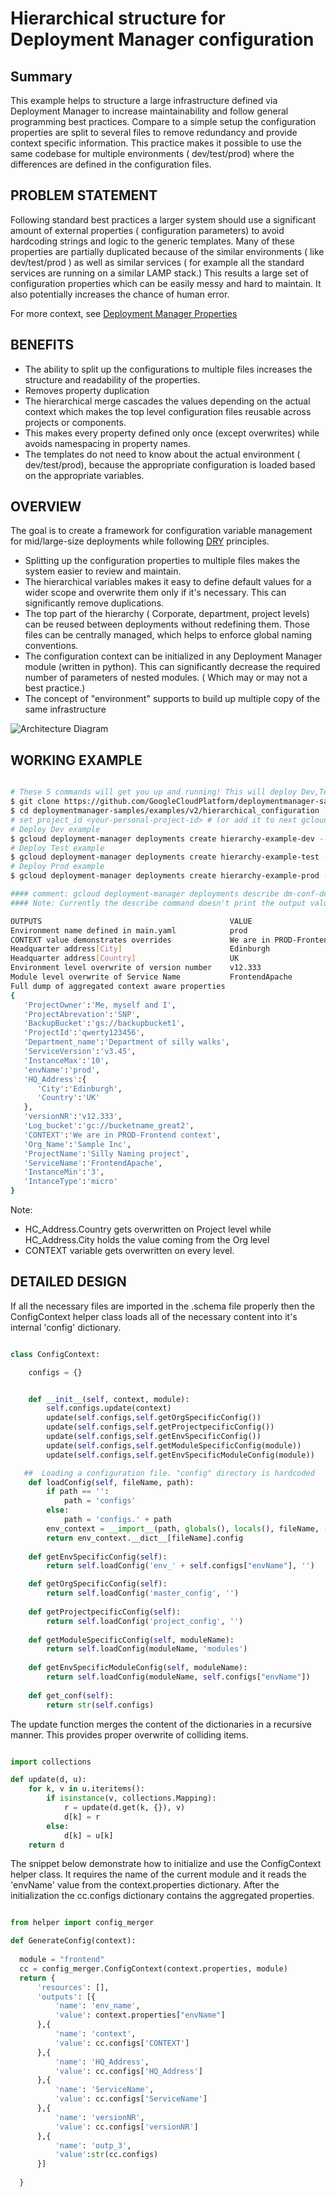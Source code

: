 # Hierarchical structure for Deployment Manager configuration

## Summary

This example helps to structure a large infrastructure defined via Deployment Manager to increase maintainability and follow general programming best practices.
Compare to a simple setup the configuration properties are split to several files to remove redundancy and provide context specific information.
This practice makes it possible to use the same codebase for multiple environments ( dev/test/prod) where the differences are defined in the configuration files. 

## PROBLEM STATEMENT
Following standard best practices a larger system should use a significant amount of external properties ( configuration parameters) to avoid hardcoding strings and logic to the generic templates.  Many of these properties are partially duplicated because of the similar environments ( like dev/test/prod ) as well as similar services ( for example all the standard services are running on a similar LAMP stack.)
This results a large set of configuration properties which can be easily messy and hard to maintain. It also potentially increases the chance of human error.

For more context, see 
[Deployment Manager Properties](https://cloud.google.com/deployment-manager/docs/configuration/templates/define-template-properties) 

## BENEFITS

* The ability to split up the configurations to multiple files increases the structure and readability of the properties.
 * Removes property duplication
* The hierarchical merge cascades the values depending on the actual context which makes the top level configuration files reusable across projects or components.
* This makes every property defined only once (except overwrites) while avoids namespacing in property names. 
 * The templates do not need to know about the actual environment ( dev/test/prod), because the appropriate configuration is loaded based on the appropriate variables. 

## OVERVIEW
The goal is to create a framework for configuration variable management for mid/large-size deployments while following [DRY](https://en.wikipedia.org/wiki/Don%27t_repeat_yourself) principles.

* Splitting up the configuration properties to multiple files makes the system easier to review and maintain.
* The hierarchical variables makes it easy to define default values for a wider scope and overwrite them only if it's necessary. This can significantly remove duplications.
* The top part of the hierarchy ( Corporate, department, project levels) can be reused between deployments without redefining them. Those files can be centrally managed, which helps to enforce global naming conventions.
* The configuration context can be initialized in any Deployment Manager module (written in python). This can significantly decrease the required number of parameters of nested modules. ( Which may or may not a best practice.)
* The concept of "environment" supports to build up multiple copy of the same infrastructure 

![Architecture Diagram](architecture_diagram.png "Architecture diagram")

## WORKING EXAMPLE

```bash

# These 5 commands will get you up and running! This will deploy Dev,Test, Prod env as specified in the CLI argument
$ git clone https://github.com/GoogleCloudPlatform/deploymentmanager-samples.git
$ cd deploymentmanager-samples/examples/v2/hierarchical_configuration
# set project_id <your-personal-project-id> # (or add it to next gcloud commands)
# Deploy Dev example
$ gcloud deployment-manager deployments create hierarchy-example-dev --template env_demo_project.py --properties=envName:dev
# Deploy Test example
$ gcloud deployment-manager deployments create hierarchy-example-test --template env_demo_project.py --properties=envName:test
# Deploy Prod example
$ gcloud deployment-manager deployments create hierarchy-example-prod --template env_demo_project.py --properties=envName:prod

#### comment: gcloud deployment-manager deployments describe dm-conf-dev
#### Note: Currently the describe command doesn't print the output values of the template. It can be access from the UI under "Layout" section of the deployment.

OUTPUTS                                          VALUE
Environment name defined in main.yaml            prod
CONTEXT value demonstrates overrides             We are in PROD-Frontend context
Headquarter address[City]                        Edinburgh
Headquarter address[Country]                     UK
Environment level overwrite of version number    v12.333
Module level overwrite of Service Name           FrontendApache
Full dump of aggregated context aware properties 
{  
   'ProjectOwner':'Me, myself and I',
   'ProjectAbrevation':'SNP',
   'BackupBucket':'gs://backupbucket1',
   'ProjectId':'qwerty123456',
   'Department_name':'Department of silly walks',
   'ServiceVersion':'v3.45',
   'InstanceMax':'10',
   'envName':'prod',
   'HQ_Address':{  
      'City':'Edinburgh',
      'Country':'UK'
   },
   'versionNR':'v12.333',
   'Log_bucket':'gc://bucketname_great2',
   'CONTEXT':'We are in PROD-Frontend context',
   'Org_Name':'Sample Inc',
   'ProjectName':'Silly Naming project',
   'ServiceName':'FrontendApache',
   'InstanceMin':'3',
   'IntanceType':'micro'
}
```

Note: 
* HC_Address.Country gets overwritten on Project level while HC_Address.City holds the value coming from the Org level
* CONTEXT variable gets overwritten on every level.

## DETAILED DESIGN
If all the necessary files are imported in the .schema file properly then the ConfigContext helper class loads all of the necessary content into it's internal 'config' dictionary.

```python

class ConfigContext:

    configs = {}


    def __init__(self, context, module):
        self.configs.update(context)
        update(self.configs,self.getOrgSpecificConfig())
        update(self.configs,self.getProjectpecificConfig())
        update(self.configs,self.getEnvSpecificConfig())
        update(self.configs,self.getModuleSpecificConfig(module))
        update(self.configs,self.getEnvSpecificModuleConfig(module))

   ##  Loading a configuration file. "config" directory is hardcoded    
    def loadConfig(self, fileName, path):
        if path == '':
            path = 'configs'
        else:
            path = 'configs.' + path
        env_context = __import__(path, globals(), locals(), fileName, -1)  
        return env_context.__dict__[fileName].config
    
    def getEnvSpecificConfig(self): 
        return self.loadConfig('env_' + self.configs["envName"], '')

    def getOrgSpecificConfig(self): 
        return self.loadConfig('master_config', '')  
  
    def getProjectpecificConfig(self): 
        return self.loadConfig('project_config', '')    
    
    def getModuleSpecificConfig(self, moduleName): 
        return self.loadConfig(moduleName, 'modules')    
 
    def getEnvSpecificModuleConfig(self, moduleName): 
        return self.loadConfig(moduleName, self.configs["envName"])
        
    def get_conf(self):
        return str(self.configs)
```

The update function merges the content of the dictionaries in a recursive manner. This provides proper overwrite of colliding items.

```python

import collections

def update(d, u):
    for k, v in u.iteritems():
        if isinstance(v, collections.Mapping):
            r = update(d.get(k, {}), v)
            d[k] = r
        else:
            d[k] = u[k]
    return d
```

The snippet below demonstrate how to initialize and use the ConfigContext helper class. It requires the name of the current module and it reads the 'envName' value from the context.properties dictionary.
After the initialization the cc.configs dictionary contains the aggregated properties.

```python

from helper import config_merger

def GenerateConfig(context):
  
  module = "frontend"
  cc = config_merger.ConfigContext(context.properties, module)
  return {
      'resources': [], 
      'outputs': [{
          'name': 'env_name',
          'value': context.properties["envName"]
      },{
          'name': 'context',
          'value': cc.configs['CONTEXT']
      },{
          'name': 'HQ_Address',
          'value': cc.configs['HQ_Address']
      },{
          'name': 'ServiceName',
          'value': cc.configs['ServiceName']
      },{
          'name': 'versionNR',
          'value': cc.configs['versionNR']
      },{
          'name': 'outp_3',
          'value':str(cc.configs)
      }]
     
  }
```


